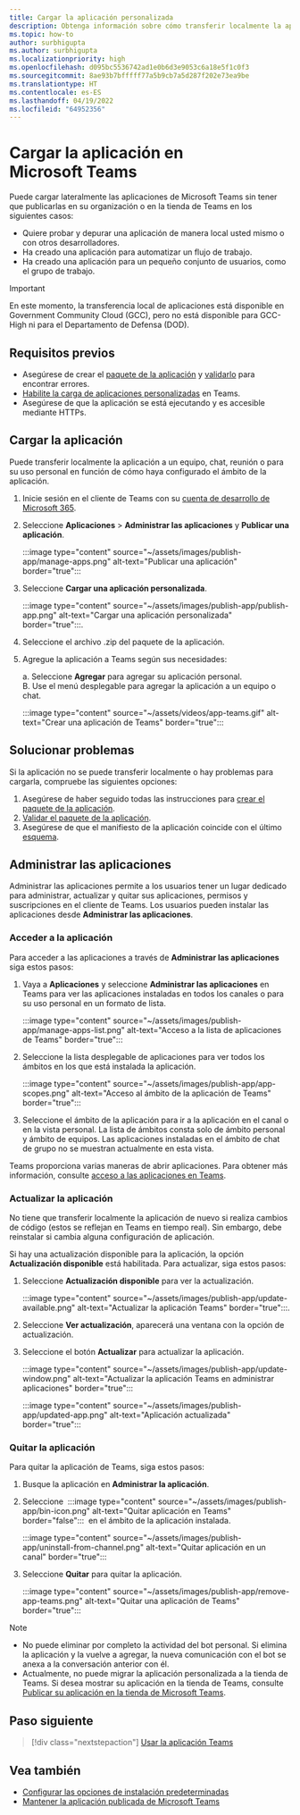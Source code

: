 ```yaml
---
title: Cargar la aplicación personalizada
description: Obtenga información sobre cómo transferir localmente la aplicación en Microsoft Teams. La transferencia local es común al probar y depurar una aplicación durante el desarrollo.
ms.topic: how-to
author: surbhigupta
ms.author: surbhigupta
ms.localizationpriority: high
ms.openlocfilehash: d095bc5536742ad1e0b6d3e9053c6a18e5f1c0f3
ms.sourcegitcommit: 8ae93b7bfffff77a5b9cb7a5d287f202e73ea9be
ms.translationtype: HT
ms.contentlocale: es-ES
ms.lasthandoff: 04/19/2022
ms.locfileid: "64952356"
---
```

# <a name="upload-your-app-in-microsoft-teams"></a>Cargar la aplicación en Microsoft Teams

Puede cargar lateralmente las aplicaciones de Microsoft Teams sin tener que publicarlas en su organización o en la tienda de Teams en los siguientes casos:

* Quiere probar y depurar una aplicación de manera local usted mismo o con otros desarrolladores.
* Ha creado una aplicación para automatizar un flujo de trabajo.
* Ha creado una aplicación para un pequeño conjunto de usuarios, como el grupo de trabajo.

> [!IMPORTANT]
> En este momento, la transferencia local de aplicaciones está disponible en Government Community Cloud (GCC), pero no está disponible para GCC-High ni para el Departamento de Defensa (DOD).

## <a name="prerequisites"></a>Requisitos previos

* Asegúrese de crear el [paquete de la aplicación](~/concepts/build-and-test/apps-package.md) y [validarlo](https://dev.teams.microsoft.com/appvalidation.html) para encontrar errores.
* [Habilite la carga de aplicaciones personalizadas](~/concepts/build-and-test/prepare-your-o365-tenant.md#enable-custom-teams-apps-and-turn-on-custom-app-uploading) en Teams.
* Asegúrese de que la aplicación se está ejecutando y es accesible mediante HTTPs.

## <a name="upload-your-app"></a>Cargar la aplicación

Puede transferir localmente la aplicación a un equipo, chat, reunión o para su uso personal en función de cómo haya configurado el ámbito de la aplicación.

1. Inicie sesión en el cliente de Teams con su [cuenta de desarrollo de Microsoft 365](https://developer.microsoft.com/en-us/microsoft-365/dev-program).
1. Seleccione **Aplicaciones** > **Administrar las aplicaciones** y **Publicar una aplicación**.

    :::image type="content" source="~/assets/images/publish-app/manage-apps.png" alt-text="Publicar una aplicación" border="true":::

1. Seleccione **Cargar una aplicación personalizada**.

   :::image type="content" source="~/assets/images/publish-app/publish-app.png" alt-text="Cargar una aplicación personalizada" border="true":::.

1. Seleccione el archivo .zip del paquete de la aplicación.
1. Agregue la aplicación a Teams según sus necesidades:</br>

   a. Seleccione **Agregar** para agregar su aplicación personal.</br> B. Use el menú desplegable para agregar la aplicación a un equipo o chat.

    :::image type="content" source="~/assets/videos/app-teams.gif" alt-text="Crear una aplicación de Teams" border="true":::

## <a name="troubleshoot"></a>Solucionar problemas

Si la aplicación no se puede transferir localmente o hay problemas para cargarla, compruebe las siguientes opciones:

1. Asegúrese de haber seguido todas las instrucciones para [crear el paquete de la aplicación](../../concepts/build-and-test/apps-package.md).
1. [Validar el paquete de la aplicación](https://dev.teams.microsoft.com/appvalidation.html).
1. Asegúrese de que el manifiesto de la aplicación coincide con el último [esquema](../../resources/schema/manifest-schema.md).

## <a name="manage-your-apps"></a>Administrar las aplicaciones

Administrar las aplicaciones permite a los usuarios tener un lugar dedicado para administrar, actualizar y quitar sus aplicaciones, permisos y suscripciones en el cliente de Teams. Los usuarios pueden instalar las aplicaciones desde **Administrar las aplicaciones**.

### <a name="access-your-app"></a>Acceder a la aplicación

Para acceder a las aplicaciones a través de **Administrar las aplicaciones** siga estos pasos:

1. Vaya a **Aplicaciones** y seleccione **Administrar las aplicaciones** en Teams para ver las aplicaciones instaladas en todos los canales o para su uso personal en un formato de lista.

    :::image type="content" source="~/assets/images/publish-app/manage-apps-list.png" alt-text="Acceso a la lista de aplicaciones de Teams" border="true":::
    
1. Seleccione la lista desplegable de aplicaciones para ver todos los ámbitos en los que está instalada la aplicación.
    
    :::image type="content" source="~/assets/images/publish-app/app-scopes.png" alt-text="Acceso al ámbito de la aplicación de Teams" border="true":::
    
1. Seleccione el ámbito de la aplicación para ir a la aplicación en el canal o en la vista personal. La lista de ámbitos consta solo de ámbito personal y ámbito de equipos. Las aplicaciones instaladas en el ámbito de chat de grupo no se muestran actualmente en esta vista.
    
Teams proporciona varias maneras de abrir aplicaciones. Para obtener más información, consulte [acceso a las aplicaciones en Teams](https://support.microsoft.com/office/access-your-apps-in-teams-0758cb09-9e85-40e7-a974-51df7734646a).

### <a name="update-your-app"></a>Actualizar la aplicación

No tiene que transferir localmente la aplicación de nuevo si realiza cambios de código (estos se reflejan en Teams en tiempo real). Sin embargo, debe reinstalar si cambia alguna configuración de aplicación.

Si hay una actualización disponible para la aplicación, la opción **Actualización disponible** está habilitada. Para actualizar, siga estos pasos:

1. Seleccione **Actualización disponible** para ver la actualización.

     :::image type="content" source="~/assets/images/publish-app/update-available.png" alt-text="Actualizar la aplicación Teams" border="true":::.

1. Seleccione **Ver actualización**, aparecerá una ventana con la opción de actualización.
1. Seleccione el botón **Actualizar** para actualizar la aplicación.
    
     :::image type="content" source="~/assets/images/publish-app/update-window.png" alt-text="Actualizar la aplicación Teams en administrar aplicaciones" border="true":::

     :::image type="content" source="~/assets/images/publish-app/updated-app.png" alt-text="Aplicación actualizada" border="true":::

### <a name="remove-your-app"></a>Quitar la aplicación

Para quitar la aplicación de Teams, siga estos pasos:

1. Busque la aplicación en **Administrar la aplicación**.
1. Seleccione &nbsp;:::image type="content" source="~/assets/images/publish-app/bin-icon.png" alt-text="Quitar aplicación en Teams" border="false":::&nbsp; en el ámbito de la aplicación instalada.
        
    :::image type="content" source="~/assets/images/publish-app/uninstall-from-channel.png" alt-text="Quitar aplicación en un canal" border="true":::

1. Seleccione **Quitar** para quitar la aplicación.
    
    :::image type="content" source="~/assets/images/publish-app/remove-app-teams.png" alt-text="Quitar una aplicación de Teams" border="true":::

> [!NOTE]
>
> * No puede eliminar por completo la actividad del bot personal. Si elimina la aplicación y la vuelve a agregar, la nueva comunicación con el bot se anexa a la conversación anterior con él.
> * Actualmente, no puede migrar la aplicación personalizada a la tienda de Teams. Si desea mostrar su aplicación en la tienda de Teams, consulte [Publicar su aplicación en la tienda de Microsoft Teams](appsource/publish.md).

## <a name="next-step"></a>Paso siguiente

> [!div class="nextstepaction"]
> [Usar la aplicación Teams](https://support.microsoft.com/office/apps-and-services-cc1fba57-9900-4634-8306-2360a40c665b)

## <a name="see-also"></a>Vea también

* [Configurar las opciones de instalación predeterminadas](~/concepts/deploy-and-publish/add-default-install-scope.md)
* [Mantener la aplicación publicada de Microsoft Teams](~/concepts/deploy-and-publish/appsource/post-publish/overview.md)
